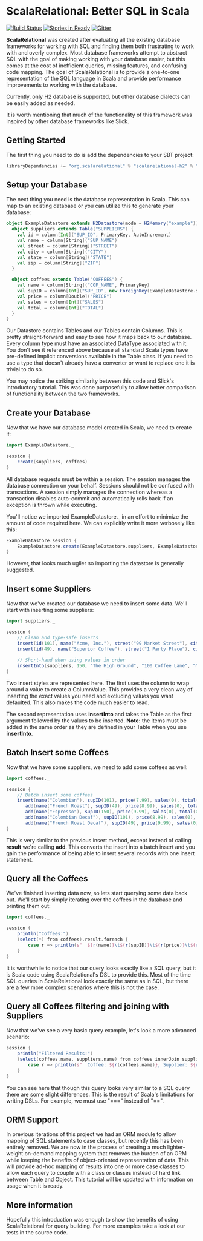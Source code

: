# ScalaRelational: Better SQL in Scala

[![Build Status](https://travis-ci.org/outr/scalarelational.svg?branch=master)](https://travis-ci.org/outr/scalarelational)
[![Stories in Ready](https://badge.waffle.io/outr/scalarelational.png?label=ready&title=Ready)](https://waffle.io/outr/scalarelational)
[![Gitter](https://badges.gitter.im/Join%20Chat.svg)](https://gitter.im/outr/scalarelational)

**ScalaRelational** was created after evaluating all the existing database frameworks for working with SQL and finding them
both frustrating to work with and overly complex. Most database frameworks attempt to abstract SQL with the goal of
making working with your database easier, but this comes at the cost of inefficient queries, missing features, and
confusing code mapping. The goal of ScalaRelational is to provide a one-to-one representation of the SQL language in
Scala and provide performance improvements to working with the database.

Currently, only H2 database is supported, but other database dialects can be easily added as needed.

It is worth mentioning that much of the functionality of this framework was inspired by other database frameworks like
Slick.

## Getting Started

The first thing you need to do is add the dependencies to your SBT project:

```scala
libraryDependencies += "org.scalarelational" % "scalarelational-h2" % "1.0.0"
```

## Setup your Database

The next thing you need is the database representation in Scala. This can map to an existing database or you can utilize
this to generate your database:

```scala
object ExampleDatastore extends H2Datastore(mode = H2Memory("example")) {
  object suppliers extends Table("SUPPLIERS") {
    val id = column[Int]("SUP_ID", PrimaryKey, AutoIncrement)
    val name = column[String]("SUP_NAME")
    val street = column[String]("STREET")
    val city = column[String]("CITY")
    val state = column[String]("STATE")
    val zip = column[String]("ZIP")
  }

  object coffees extends Table("COFFEES") {
    val name = column[String]("COF_NAME", PrimaryKey)
    val supID = column[Int]("SUP_ID", new ForeignKey(ExampleDatastore.suppliers.id))
    val price = column[Double]("PRICE")
    val sales = column[Int]("SALES")
    val total = column[Int]("TOTAL")
  }
}
```

Our Datastore contains Tables and our Tables contain Columns. This is pretty straight-forward and easy to see how it
maps back to our database. Every column type must have an associated DataType associated with it. You don't see it
referenced above because all standard Scala types have pre-defined implicit conversions available in the Table class. If
you need to use a type that doesn't already have a converter or want to replace one it is trivial to do so.

You may notice the striking similarity between this code and Slick's introductory tutorial. This was done purposefully
to allow better comparison of functionality between the two frameworks.

## Create your Database

Now that we have our database model created in Scala, we need to create it:

```scala
import ExampleDatastore._

session {
    create(suppliers, coffees)
}
```

All database requests must be within a session. The session manages the database connection on your behalf. Sessions
should not be confused with transactions. A session simply manages the connection whereas a transaction disables
auto-commit and automatically rolls back if an exception is thrown while executing.

You'll notice we imported ExampleDatastore._ in an effort to minimize the amount of code required here. We can explicitly
write it more verbosely like this:

```scala
ExampleDatastore.session {
    ExampleDatastore.create(ExampleDatastore.suppliers, ExampleDatastore.coffees)
}
```

However, that looks much uglier so importing the datastore is generally suggested.

## Insert some Suppliers

Now that we've created our database we need to insert some data. We'll start with inserting some suppliers:

```scala
import suppliers._

session {
    // Clean and type-safe inserts
    insert(id(101), name("Acme, Inc."), street("99 Market Street"), city("Groundsville"), state("CA"), zip("95199")).result
    insert(id(49), name("Superior Coffee"), street("1 Party Place"), city("Mendocino"), state("CA"), zip("95460")).result
    
    // Short-hand when using values in order
    insertInto(suppliers, 150, "The High Ground", "100 Coffee Lane", "Meadows", "CA", "93966").result
}
```

Two insert styles are represented here. The first uses the column to wrap around a value to create a ColumnValue. This
provides a very clean way of inserting the exact values you need and excluding values you want defaulted. This also
makes the code much easier to read.

The second representation uses **insertInto** and takes the Table as the first argument followed by the values to be
inserted. **Note:** the items must be added in the same order as they are defined in your Table when you use **insertInto**.

## Batch Insert some Coffees

Now that we have some suppliers, we need to add some coffees as well:

```scala
import coffees._

session {
    // Batch insert some coffees
    insert(name("Colombian"), supID(101), price(7.99), sales(0), total(0)).
       add(name("French Roast"), supID(49), price(8.99), sales(0), total(0)).
       add(name("Espresso"), supID(150), price(9.99), sales(0), total(0)).
       add(name("Colombian Decaf"), supID(101), price(8.99), sales(0), total(0)).
       add(name("French Roast Decaf"), supID(49), price(9.99), sales(0), total(0)).result
}
```

This is very similar to the previous insert method, except instead of calling **result** we're calling **add**. This
converts the insert into a batch insert and you gain the performance of being able to insert several records with one
insert statement.

## Query all the Coffees

We've finished inserting data now, so lets start querying some data back out. We'll start by simply iterating over the
coffees in the database and printing them out:

```scala
import coffees._

session {
    println("Coffees:")
    (select(*) from coffees).result.foreach {
        case r => println(s"  ${r(name)}\t${r(supID)}\t${r(price)}\t${r(sales)}\t${r(total)}")
    }
}
```

It is worthwhile to notice that our query looks exactly like a SQL query, but it is Scala code using ScalaRelational's
DSL to provide this. Most of the time SQL queries in ScalaRelational look exactly the same as in SQL, but there are a
few more complex scenarios where this is not the case.

## Query all Coffees filtering and joining with Suppliers

Now that we've see a very basic query example, let's look a more advanced scenario:

```scala
session {
    println("Filtered Results:")
    (select(coffees.name, suppliers.name) from coffees innerJoin suppliers on coffees.supID === suppliers.id where coffees.price < 9.0).result.foreach {
        case r => println(s"  Coffee: ${r(coffees.name)}, Supplier: ${r(suppliers.name)}")
    }
}
```

You can see here that though this query looks very similar to a SQL query there are some slight differences. This is the
result of Scala's limitations for writing DSLs. For example, we must use "===" instead of "==".

## ORM Support

In previous iterations of this project we had an ORM module to allow mapping of SQL statements to case classes, but
recently this has been entirely removed. We are now in the process of creating a much lighter-weight on-demand mapping
system that removes the burden of an ORM while keeping the benefits of object-oriented representation of data. This will
provide ad-hoc mapping of results into one or more case classes to allow each query to couple with a class or classes
instead of hard link between Table and Object. This tutorial will be updated with information on usage when it is ready.

## More information

Hopefully this introduction was enough to show the benefits of using ScalaRelational for query building. For more examples
take a look at our tests in the source code.